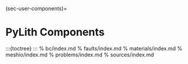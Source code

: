 (sec-user-components)=
# PyLith Components

:::{toctree}
:::
% bc/index.md
% faults/index.md
% materials/index.md
% meshio/index.md
% problems/index.md
% sources/index.md
